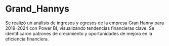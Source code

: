 # Grand_Hannys
Se realizó un análisis de ingresos y egresos de la empresa Gran Hanny para 2019-2024 con Power BI, visualizando tendencias financieras clave. Se identificaron patrones de crecimiento y oportunidades de mejora en la eficiencia financiera.
